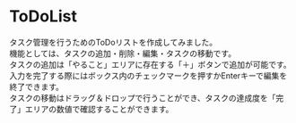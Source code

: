 # ToDoList  
タスク管理を行うためのToDoリストを作成してみました。  
機能としては、タスクの追加・削除・編集・タスクの移動です。  
タスクの追加は「やること」エリアに存在する「＋」ボタンで追加が可能です。  
入力を完了する際にはボックス内のチェックマークを押すかEnterキーで編集を終了できます。  
タスクの移動はドラッグ＆ドロップで行うことができ、タスクの達成度を「完了」エリアの数値で確認することができます。  
